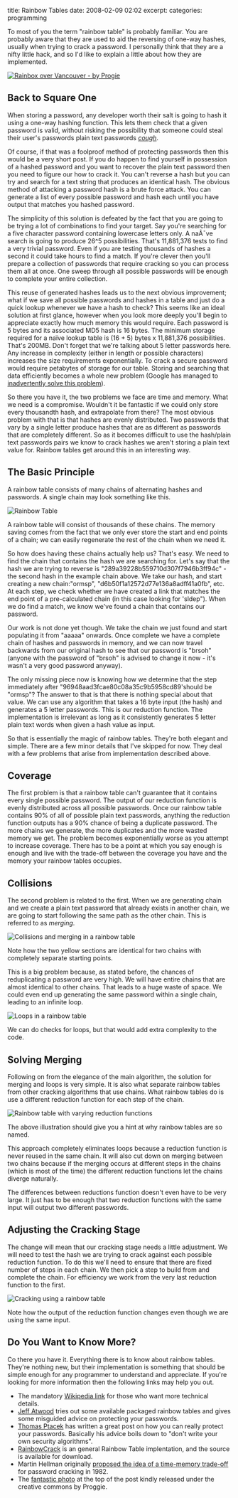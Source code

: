 title: Rainbow Tables
date: 2008-02-09 02:02
excerpt: 
categories: programming

To most of you the term &quot;rainbow table&quot; is probably familiar. You are probably aware that they are used to aid the reversing of one-way hashes, usually when trying to crack a password. I personally think that they are a nifty little hack, and so I'd like to explain a little about how they are implemented.

<!--more-->

 [![Rainbox over Vancouver - by Progie](/blog/2008/02/427868365_d2d629c575_small.jpg)](http://flickr.com/photos/tym/427868365/)

## Back to Square One

When storing a password, any developer worth their salt is going to hash it using a one-way hashing function. This lets them check that a given password is valid, without risking the possibility that someone could steal their user's passwords plain text passwords [*cough*](http://blog.moertel.com/articles/2006/12/15/never-store-passwords-in-a-database).

Of course, if that was a foolproof method of protecting passwords then this would be a very short post. If you do happen to find yourself in possession of a hashed password and you want to recover the plain text password then you need to figure our how to crack it. You can't reverse a hash but you can try and search for a text string that produces an identical hash. The obvious method of attacking a password hash is a brute force attack. You can generate a list of every possible password and hash each until you have output that matches you hashed password.

The simplicity of this solution is defeated by the fact that you are going to be trying a lot of combinations to find your target. Say you're searching for a five character password containing lowercase letters only. A naÃ¯ve search is going to produce 26^5 possibilities. That's 11,881,376 tests to find a very trivial password. Even if you are testing thousands of hashes a second it could take hours to find a match. If you're clever then you'll prepare a collection of passwords that require cracking so you can process them all at once. One sweep through all possible passwords will be enough to complete your entire collection.

This reuse of generated hashes leads us to the next obvious improvement; what if we save all possible passwords and hashes in a table and just do a quick lookup whenever we have a hash to check? This seems like an ideal solution at first glance, however when you look more deeply you'll begin to appreciate exactly how much memory this would require. Each password is 5 bytes and its associated MD5 hash is 16 bytes. The minimum storage required for a naïve lookup table is (16 + 5) bytes x 11,881,376 possibilities. That's 200MB. Don't forget that we're talking about 5 letter passwords here. Any increase in complexity (either in length or possible characters) increases the size requirements exponentially. To crack a secure password would require petabytes of storage for our table. Storing and searching that data efficiently becomes a whole new problem (Google has managed to [inadvertently solve this problem](http://www.google.com/search?q=3858f62230ac3c915f300c664312c63f)).

So there you have it, the two problems we face are time and memory. What we need is a compromise. Wouldn't it be fantastic if we could only store every thousandth hash, and extrapolate from there? The most obvious problem with that is that hashes are evenly distributed. Two passwords that vary by a single letter produce hashes that are as different as passwords that are completely different. So as it becomes difficult to use the hash/plain text passwords pairs we know to crack hashes we aren't storing a plain text value for. Rainbow tables get around this in an interesting way.

<!--more-->

## The Basic Principle

A rainbow table consists of many chains of alternating hashes and passwords. A single chain may look something like this.

![Rainbow Table](/blog/2008/02/rainbow.png)

A rainbow table will consist of thousands of these chains. The memory saving comes from the fact that we only ever store the start and end points of a chain; we can easily regenerate the rest of the chain when we need it.

So how does having these chains actually help us? That's easy. We need to find the chain that contains the hash we are searching for. Let's say that the hash we are trying to reverse is &quot;289a39228b559710d307f7946b3ff94c&quot; - the second hash in the example chain above. We take our hash, and start creating a new chain:&quot;ormsp&quot;, &quot;d6b50f1a12572d77e136a8adff41a0fb&quot;, etc. At each step, we check whether we have created a link that matches the end point of a pre-calculated chain (in this case looking for 'sldep&quot;). When we do find a match, we know we've found a chain that contains our password.

Our work is not done yet though. We take the chain we just found and start populating it from &quot;aaaaa&quot; onwards. Once complete we have a complete chain of hashes and passwords in memory, and we can now travel backwards from our original hash to see that our password is &quot;brsoh&quot; (anyone with the password of &quot;brsoh&quot; is advised to change it now - it's wasn't a very good password anyway).

The only missing piece now is knowing how we determine that the step immediately after &quot;96948aad3fcae80c08a35c9b5958cd89'should be &quot;ormsp&quot;? The answer to that is that there is nothing special about that value. We can use any algorithm that takes a 16 byte input (the hash) and generates a 5 letter passwords. This is our reduction function. The implementation is irrelevant as long as it consistently generates 5 letter plain text words when given a hash value as input.

So that is essentially the magic of rainbow tables. They're both elegant and simple. There are a few minor details that I've skipped for now. They deal with a few problems that arise from implementation described above.

## Coverage

The first problem is that a rainbow table can't guarantee that it contains every single possible password. The output of our reduction function is evenly distributed across all possible passwords. Once our rainbow table contains 90% of all of possible plain text passwords, anything the reduction function outputs has a 90% chance of being a duplicate password. The more chains we generate, the more duplicates and the more wasted memory we get. The problem becomes exponentially worse as you attempt to increase coverage. There has to be a point at which you say enough is enough and live with the trade-off between the coverage you have and the memory your rainbow tables occupies.

## Collisions

The second problem is related to the first. When we are generating chain and we create a plain text password that already exists in another chain, we are going to start following the same path as the other chain. This is referred to as _merging_. <span> </span>

![Collisions and merging in a rainbow table](/blog/2008/02/rainbow-2.png)

Note how the two yellow sections are identical for two chains with completely separate starting points.

This is a big problem because, as stated before, the chances of reduplicating a password are very high. We will have entire chains that are almost identical to other chains. That leads to a huge waste of space. We could even end up generating the same password within a single chain, leading to an infinite loop.

![Loops in a rainbow table](/blog/2008/02/rainbow-3.png)

We can do checks for loops, but that would add extra complexity to the code.

## Solving Merging

Following on from the elegance of the main algorithm, the solution for merging and loops is very simple. It is also what separate rainbow tables from other cracking algorithms that use chains. What rainbow tables do is use a different reduction function for each step of the chain.

![Rainbow table with varying reduction functions](/blog/2008/02/rainbow-4.png)

The above illustration should give you a hint at why rainbow tables are so named.

This approach completely eliminates loops because a reduction function is never reused in the same chain. It will also cut down on merging between two chains because if the merging occurs at different steps in the chains (which is most of the time) the different reduction functions let the chains diverge naturally.

The differences between reductions function doesn't even have to be very large. It just has to be enough that two reduction functions with the same input will output two different passwords.

## Adjusting the Cracking Stage

The change will mean that our cracking stage needs a little adjustment. We will need to test the hash we are trying to crack against each possible reduction function. To do this we'll need to ensure that there are fixed number of steps in each chain. We then pick a step to build from and complete the chain. For efficiency we work from the very last reduction function to the first.

![Cracking using a rainbow table](/blog/2008/02/rainbow-5.png)

Note how the output of the reduction function changes even though we are using the same input.

## Do You Want to Know More?

Co there you have it. Everything there is to know about rainbow tables. They're nothing new, but their implementation is something that should be simple enough for any programmer to understand and appreciate. If you're looking for more information then the following links may help you out.

*   The mandatory [Wikipedia link](http://en.wikipedia.org/wiki/Rainbow_table) for those who want more technical details.
*   [Jeff Atwood](http://www.codinghorror.com/blog/archives/000949.html) tries out some available packaged rainbow tables and gives some misguided advice on protecting your passwords.
*   [Thomas Ptacek](http://www.matasano.com/log/958/enough-with-the-rainbow-tables-what-you-need-to-know-about-secure-password-schemes/) has written a great post on how you can really protect your passwords. Basically his advice boils down to &quot;don't write your own security algorithms&quot;.
*   [RainbowCrack](http://www.antsight.com/zsl/rainbowcrack/) is an general Rainbow Table implentation, and the source is available for download.
*   Martin Hellman originally [proposed the idea of a time-memory trade-off](http://lasecwww.epfl.ch/php_code/publications/search.php?ref=Oech03) for password cracking in 1982.
*   The [fantastic photo](http://flickr.com/photos/tym/427868365/) at the top of the post kindly released under the creative commons by Proggie.